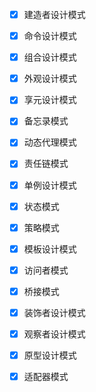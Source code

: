 - [X] 建造者设计模式
- [X] 命令设计模式
- [X] 组合设计模式
- [X] 外观设计模式
- [X] 享元设计模式
- [X] 备忘录模式
- [X] 动态代理模式
- [X] 责任链模式
- [X] 单例设计模式
- [X] 状态模式
- [X] 策略模式
- [X] 模板设计模式
- [X] 访问者模式
- [X] 桥接模式
- [X] 装饰者设计模式
- [X] 观察者设计模式
- [X] 原型设计模式
- [X] 适配器模式

